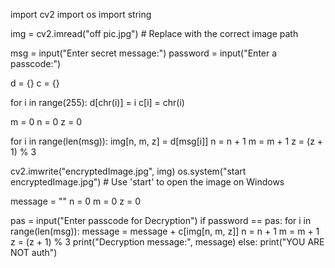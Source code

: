 import cv2
import os
import string

img = cv2.imread("off pic.jpg") # Replace with the correct image path

msg = input("Enter secret message:")
password = input("Enter a passcode:")

d = {}
c = {}

for i in range(255):
    d[chr(i)] = i
    c[i] = chr(i)

m = 0
n = 0
z = 0

for i in range(len(msg)):
    img[n, m, z] = d[msg[i]]
    n = n + 1
    m = m + 1
    z = (z + 1) % 3

cv2.imwrite("encryptedImage.jpg", img)
os.system("start encryptedImage.jpg")  # Use 'start' to open the image on Windows

message = ""
n = 0
m = 0
z = 0

pas = input("Enter passcode for Decryption")
if password == pas:
    for i in range(len(msg)):
        message = message + c[img[n, m, z]]
        n = n + 1
        m = m + 1
        z = (z + 1) % 3
    print("Decryption message:", message)
else:
    print("YOU ARE NOT auth")


